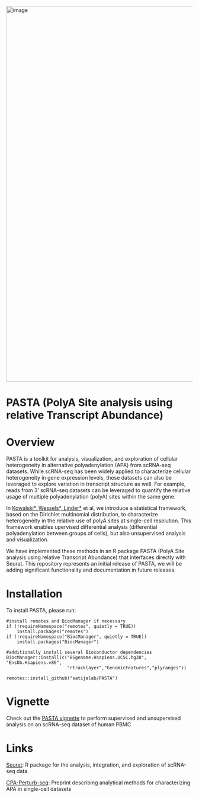 <img width="1014" alt="image" src="https://user-images.githubusercontent.com/351873/216794672-930695ec-4d7e-4eff-b051-3ba33024d32a.png">

# PASTA (PolyA Site analysis using relative Transcript Abundance)

# Overview 

PASTA is a toolkit for analysis, visualization, and exploration of cellular heterogeneity in alternative polyadenylation (APA) from scRNA-seq datasets. While scRNA-seq has been widely applied to characterize cellular heterogeneity in gene expression levels, these datasets can also be leveraged to explore variation in transcript structure as well. For example, reads from 3’ scRNA-seq datasets can be leveraged to quantify the relative usage of multiple polyadenylation (polyA) sites within the same gene. 


In [Kowalski*, Wessels*, Linder*](link) et al, we introduce a statistical framework, based on the Dirichlet multinomial distribution, to characterize heterogeneity in the relative use of polyA sites at single-cell resolution. This framework enables upervised differential analysis (differential polyadenylation between groups of cells), but also unsupervised analysis and visualization.

We have implemented these methods in an R package PASTA (PolyA Site analysis using relative Transcript Abundance) that interfaces directly with Seurat. 	This repository represents an initial release of PASTA, we will be adding significant functionality and documentation in future releases.

# Installation

To install PASTA, please run:

```{R}
#install remotes and BiocManager if necessary 
if (!requireNamespace("remotes", quietly = TRUE))
    install.packages("remotes")
if (!requireNamespace("BiocManager", quietly = TRUE))
    install.packages("BiocManager")

#additionally install several Bioconductor dependencies
BiocManager::install(c("BSgenome.Hsapiens.UCSC.hg38", "EnsDb.Hsapiens.v86", 
                       "rtracklayer","GenomicFeatures","plyranges"))

remotes::install_github("satijalab/PASTA")
```

# Vignette

Check out the [PASTA vignette](http://www.satijalab.org/seurat/pasta_vignette.html) to perform supervised and unsupervised analysis on an scRNA-seq dataset of human PBMC

# Links

[Seurat](https://satijalab.org/seurat/): R package for the analysis, integration, and exploration of scRNA-seq data

[CPA-Perturb-seq](link): Preprint describing analytical methods for characterizing APA in single-cell datasets
